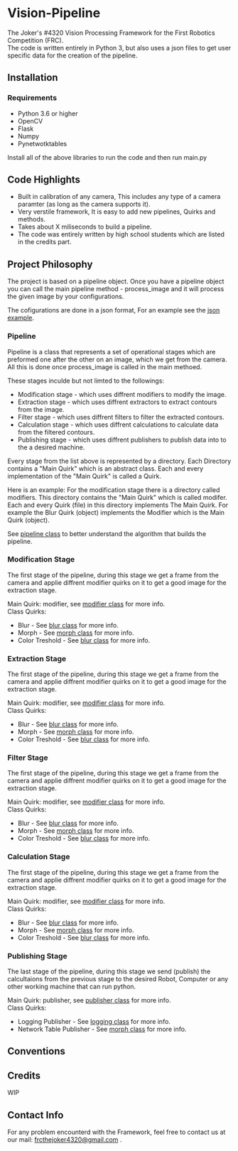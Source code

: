 # Vision-Pipeline
The Joker's #4320 Vision Processing Framework for the First Robotics Competition (FRC).   
The code is written entirely in Python 3, but also uses a json files to get user specific data for the creation of the pipeline.

## Installation

### Requirements
* Python 3.6 or higher
* OpenCV
* Flask
* Numpy
* Pynetwotktables

Install all of the above libraries to run the code and then run main.py

## Code Highlights
* Built in calibration of any camera, This includes any type of a camera paramter (as long as the camera supports it).
* Very verstile framework, It is easy to add new pipelines, Quirks and methods.
* Takes about X miliseconds to build a pipeline.
* The code was entirely written by high school students which are listed in the credits part.

## Project Philosophy
The project is based on a pipeline object.
Once you have a pipeline object you can call the main pipeline method - process_image and it will process the given image by your configurations.

The cofigurations are done in a json format, For an example see the [json example](https://github.com/TheJoker4320/vision-framework/blob/develop/examples/example.json).

### Pipeline
Pipeline is a class that represents a set of operational stages which are preformed one after the other on an image, 
which we get from the camera. All this is done once process_image is called in the main methoed. 

These stages inculde but not limted to the followings:
* Modification stage - which uses diffrent modifiers to modify the image.
* Extraction stage - which uses diffrent extractors to extract contours from the image.
* Filter stage - which uses diffrent filters to filter the extracted contours.
* Calculation stage - which uses diffrent calculations to calculate data from the filtered contours.
* Publishing stage - which uses diffrent publishers to publish data into to the a desired machine. 

Every stage from the list above is represented by a directory. 
Each Directory contains a "Main Quirk" which is an abstract class.
Each and every implementation of the "Main Quirk" is called a Quirk.

Here is an example:
For the modification stage there is a directory called modifiers. 
This directory contains the "Main Quirk" which is called modifer.
Each and every Quirk (file) in this directory implements The Main Quirk. 
For example the Blur Quirk (object) implements the Modifier which is the Main Quirk (object). 

See [pipeline class](https://github.com/TheJoker4320/vision-framework/blob/develop/pipeline/pipeline.py) to better understand the algorithm that builds the pipeline.

### Modification Stage
The first stage of the pipeline, during this stage we get a frame from the camera and applie diffrent modifier quirks on it to get a good image for the extraction stage.

Main Quirk: modifier, see [modifier class](https://github.com/TheJoker4320/vision-framework/blob/develop/modifiers/modifier.py) for more info.  
Class Quirks:
* Blur - See [blur class](https://github.com/TheJoker4320/vision-framework/blob/develop/modifiers/blur.py) for more info.
* Morph - See [morph class](https://github.com/TheJoker4320/vision-framework/blob/develop/modifiers/morph.py) for more info.
* Color Treshold - See [blur class](https://github.com/TheJoker4320/vision-framework/blob/develop/modifiers/color_threshold.py) for more info.


### Extraction Stage
The first stage of the pipeline, during this stage we get a frame from the camera and applie diffrent modifier quirks on it to get a good image for the extraction stage.

Main Quirk: modifier, see [modifier class](https://github.com/TheJoker4320/vision-framework/blob/develop/modifiers/modifier.py) for more info.  
Class Quirks:
* Blur - See [blur class](https://github.com/TheJoker4320/vision-framework/blob/develop/modifiers/blur.py) for more info.
* Morph - See [morph class](https://github.com/TheJoker4320/vision-framework/blob/develop/modifiers/morph.py) for more info.
* Color Treshold - See [blur class](https://github.com/TheJoker4320/vision-framework/blob/develop/modifiers/color_threshold.py) for more info.


### Filter Stage
The first stage of the pipeline, during this stage we get a frame from the camera and applie diffrent modifier quirks on it to get a good image for the extraction stage.

Main Quirk: modifier, see [modifier class](https://github.com/TheJoker4320/vision-framework/blob/develop/modifiers/modifier.py) for more info.  
Class Quirks:
* Blur - See [blur class](https://github.com/TheJoker4320/vision-framework/blob/develop/modifiers/blur.py) for more info.
* Morph - See [morph class](https://github.com/TheJoker4320/vision-framework/blob/develop/modifiers/morph.py) for more info.
* Color Treshold - See [blur class](https://github.com/TheJoker4320/vision-framework/blob/develop/modifiers/color_threshold.py) for more info.


### Calculation Stage
The first stage of the pipeline, during this stage we get a frame from the camera and applie diffrent modifier quirks on it to get a good image for the extraction stage.

Main Quirk: modifier, see [modifier class](https://github.com/TheJoker4320/vision-framework/blob/develop/modifiers/modifier.py) for more info.  
Class Quirks:
* Blur - See [blur class](https://github.com/TheJoker4320/vision-framework/blob/develop/modifiers/blur.py) for more info.
* Morph - See [morph class](https://github.com/TheJoker4320/vision-framework/blob/develop/modifiers/morph.py) for more info.
* Color Treshold - See [blur class](https://github.com/TheJoker4320/vision-framework/blob/develop/modifiers/color_threshold.py) for more info.

### Publishing Stage
The last stage of the pipeline, during this stage we send (publish) the calcultaions from the previous stage to the desired Robot, Computer or any other working machine that can run python.

Main Quirk: publisher, see [publisher class](https://github.com/TheJoker4320/vision-framework/blob/develop/publishers/publish.py) for more info.  
Class Quirks:
* Logging Publisher - See [logging class](https://github.com/TheJoker4320/vision-framework/blob/develop/publishers/logging_publisher.py) for more info.
* Network Table Publisher - See [morph class](https://github.com/TheJoker4320/vision-framework/blob/develop/publishers/network_table_publisher.py) for more info.


## Conventions

## Credits
WIP

## Contact Info
For any problem encounterd with the Framework, feel free to contact us at our mail: frcthejoker4320@gmail.com .
